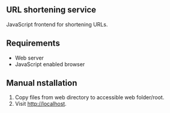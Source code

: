 ## URL shortening service

JavaScript frontend for shortening URLs. 

## Requirements
- Web server
- JavaScript enabled browser

## Manual nstallation
1. Copy files from web directory to accessible web folder/root.
2. Visit  [http://localhost](http://localhost:).